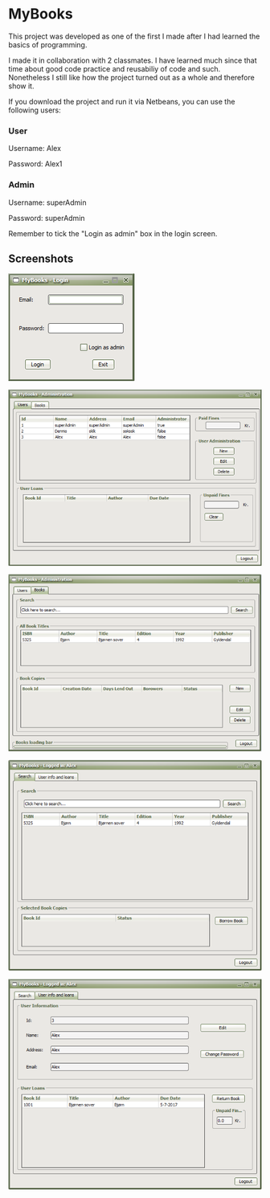 # MyBooks

This project was developed as one of the first I made after I had learned the basics of programming.

I made it in collaboration with 2 classmates. I have learned much since that time about good code practice and reusabiliy of code and such. Nonetheless I still like how the project turned out as a whole and therefore show it.

If you download the project and run it via Netbeans, you can use the following users:

### User

Username: Alex

Password: Alex1

### Admin

Username: superAdmin

Password: superAdmin

Remember to tick the "Login as admin" box in the login screen.

## Screenshots

![LoginScreen](MyBooksBilleder/LoginScreen.png?raw=true)

![AdminView_Users](MyBooksBilleder/AdminView_Users.png?raw=true)

![AdminView_Books](MyBooksBilleder/AdminView_Books.png?raw=true)

![UserView_Search](MyBooksBilleder/UserView_Search.png?raw=true)

![UserView_UserInfoAndLoans](MyBooksBilleder/UserView_UserInfoAndLoans.png?raw=true)